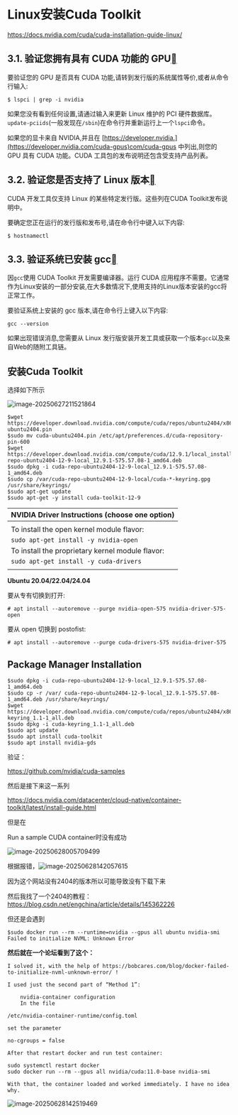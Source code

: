 # Linux安装Cuda Toolkit

https://docs.nvidia.com/cuda/cuda-installation-guide-linux/

## 3.1. 验证您拥有具有 CUDA 功能的 GPU[⃁](https://docs.nvidia.com/cuda/cuda-installation-guide-linux/#verify-you-have-a-cuda-capable-gpu)

要验证您的 GPU 是否具有 CUDA 功能,请转到发行版的系统属性等价,或者从命令行输入:

```
$ lspci | grep -i nvidia
```

如果您没有看到任何设置,请通过输入来更新 Linux 维护的 PCI 硬件数据库。`update-pciids`(一般发现在`/sbin`)在命令行并重新运行上一个`lspci`命令。

如果您的显卡来自 NVIDIA,并且在 [https://developer.nvidia.](https://developer.nvidia.com/cuda-gpus)com/cuda-gpus 中列出,则您的 GPU 具有 CUDA 功能。CUDA 工具包的发布说明还包含受支持产品列表。

## 3.2. 验证您是否支持了 Linux 版本[⃁](https://docs.nvidia.com/cuda/cuda-installation-guide-linux/#verify-you-have-a-supported-version-of-linux)

CUDA 开发工具仅支持 Linux 的某些特定发行版。这些列在CUDA Toolkit发布说明中。

要确定您正在运行的发行版和发布号,请在命令行中键入以下内容:

```
$ hostnamectl
```

## 3.3. 验证系统已安装 gcc[⃁](https://docs.nvidia.com/cuda/cuda-installation-guide-linux/#verify-the-system-has-gcc-installed)

因`gcc`使用 CUDA Toolkit 开发需要编译器。运行 CUDA 应用程序不需要。它通常作为Linux安装的一部分安装,在大多数情况下,使用支持的Linux版本安装的gcc将正常工作。

要验证系统上安装的 gcc 版本,请在命令行上键入以下内容:

```
gcc --version
```

如果出现错误消息,您需要从 Linux 发行版安装开发工具或获取一个版本`gcc`以及来自Web的随附工具链。



## 安装Cuda Toolkit

选择如下所示

![image-20250627211521864](/home/zyt/.config/Typora/typora-user-images/image-20250627211521864.png)

```
$wget https://developer.download.nvidia.com/compute/cuda/repos/ubuntu2404/x86_64/cuda-ubuntu2404.pin
$sudo mv cuda-ubuntu2404.pin /etc/apt/preferences.d/cuda-repository-pin-600
$wget https://developer.download.nvidia.com/compute/cuda/12.9.1/local_installers/cuda-repo-ubuntu2404-12-9-local_12.9.1-575.57.08-1_amd64.deb
$sudo dpkg -i cuda-repo-ubuntu2404-12-9-local_12.9.1-575.57.08-1_amd64.deb
$sudo cp /var/cuda-repo-ubuntu2404-12-9-local/cuda-*-keyring.gpg /usr/share/keyrings/
$sudo apt-get update
$sudo apt-get -y install cuda-toolkit-12-9
```



| NVIDIA Driver Instructions (choose one option)   |
| ------------------------------------------------ |
|                                                  |
| To install the open kernel module flavor:        |
| `sudo apt-get install -y nvidia-open`            |
| To install the proprietary kernel module flavor: |
| `sudo apt-get install -y cuda-drivers`           |
|                                                  |



**Ubuntu 20.04/22.04/24.04**

要从专有切换到打开:

```
# apt install --autoremove --purge nvidia-open-575 nvidia-driver-575-open
```

要从 open 切换到 postofist:

```
# apt install --autoremove --purge cuda-drivers-575 nvidia-driver-575
```



## Package Manager Installation

```
$sudo dpkg -i cuda-repo-ubuntu2404-12-9-local_12.9.1-575.57.08-1_amd64.deb
$sudo cp -r /var/ cuda-repo-ubuntu2404-12-9-local_12.9.1-575.57.08-1_amd64.deb /usr/share/keyrings/
$wget https://developer.download.nvidia.com/compute/cuda/repos/ubuntu2404/x86_64/cuda-keyring_1.1-1_all.deb
$sudo dpkg -i cuda-keyring_1.1-1_all.deb
$sudo apt update
$sudo apt install cuda-toolkit
$sudo apt install nvidia-gds 

```

验证：

https://github.com/nvidia/cuda-samples

然后是接下来这一系列

https://docs.nvidia.com/datacenter/cloud-native/container-toolkit/latest/install-guide.html

但是在

Run a sample CUDA container时没有成功

![image-20250628005709499](/home/zyt/.config/Typora/typora-user-images/image-20250628005709499.png)

根据报错，![image-20250628142057615](/home/zyt/.config/Typora/typora-user-images/image-20250628142057615.png)

因为这个网站没有2404的版本所以可能导致没有下载下来

然后我找了一个2404的教程：
https://blog.csdn.net/engchina/article/details/145362226

但还是会遇到

```                     
$sudo docker run --rm --runtime=nvidia --gpus all ubuntu nvidia-smi     
Failed to initialize NVML: Unknown Error
```

**然后就在一个论坛看到了这个：**

```
I solved it, with the help of https://bobcares.com/blog/docker-failed-to-initialize-nvml-unknown-error/ !

I used just the second part of “Method 1”:

    nvidia-container configuration
    In the file

/etc/nvidia-container-runtime/config.toml

set the parameter

no-cgroups = false

After that restart docker and run test container:

sudo systemctl restart docker
sudo docker run --rm --gpus all nvidia/cuda:11.0-base nvidia-smi

With that, the container loaded and worked immediately. I have no idea why.
```

![image-20250628142519469](/home/zyt/.config/Typora/typora-user-images/image-20250628142519469.png)